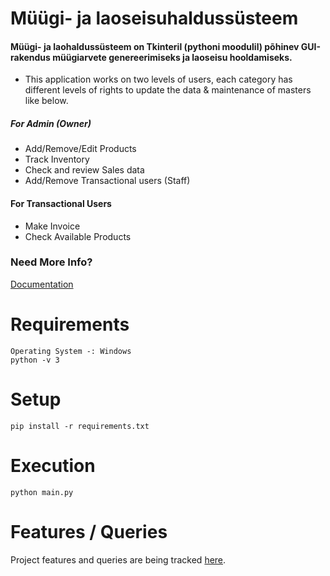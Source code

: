 # Müügi- ja laoseisuhaldussüsteem

#### Müügi- ja laohaldussüsteem on Tkinteril (pythoni moodulil) põhinev GUI-rakendus müügiarvete genereerimiseks ja laoseisu hooldamiseks.

*	This application works on two levels of users, each category has different levels of rights to update the data & maintenance of masters like below.

##### For Admin (Owner)
*	Add/Remove/Edit Products
*	Track Inventory
*	Check and review Sales data
*	Add/Remove Transactional users (Staff) 

#### For Transactional Users
*	Make Invoice
*	Check Available Products

### Need More Info? 
[Documentation](https://github.com/pj28105/Sales-and-Inventory-Management-System/blob/master/Documentation/Sales%20and%20Inventory%20Management%20System.docx)

# Requirements
```
Operating System -: Windows
python -v 3
```

# Setup 
```
pip install -r requirements.txt
```

# Execution
```
python main.py
```

# Features / Queries
Project features and queries are being tracked [here](https://github.com/pj28105/Sales-and-Inventory-Management-System/issues).
